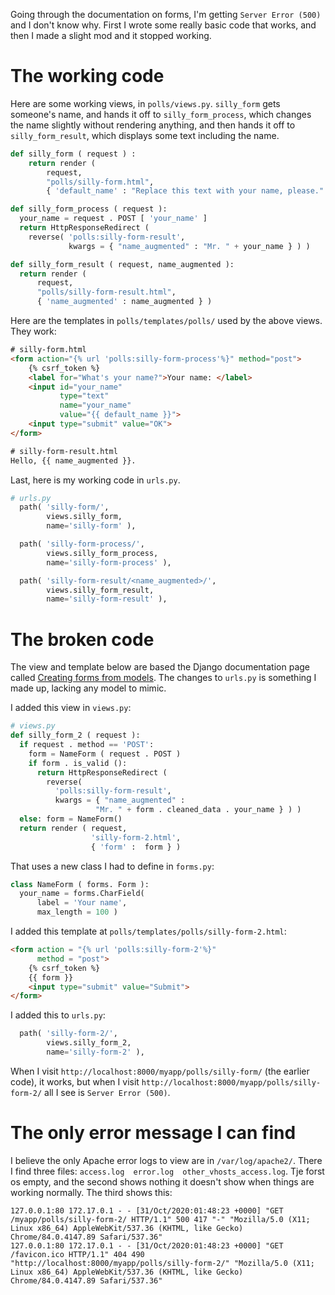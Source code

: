 Going through the documentation on forms, I'm getting `Server Error (500)` and I don't know why. First I wrote some really basic code that works, and then I made a slight mod and it stopped working.


# The working code

Here are some working views, in `polls/views.py`. `silly_form` gets someone's name, and hands it off to `silly_form_process`, which changes the name slightly without rendering anything, and then hands it off to `silly_form_result`, which displays some text including the name.

```python
def silly_form ( request ) :
    return render (
        request,
        "polls/silly-form.html",
        { 'default_name' : "Replace this text with your name, please." } )

def silly_form_process ( request ):
  your_name = request . POST [ 'your_name' ]
  return HttpResponseRedirect (
    reverse( 'polls:silly-form-result',
             kwargs = { "name_augmented" : "Mr. " + your_name } ) )

def silly_form_result ( request, name_augmented ):
  return render (
      request,
      "polls/silly-form-result.html",
      { 'name_augmented' : name_augmented } )
```

Here are the templates in `polls/templates/polls/` used by the above views. They work:
```html
# silly-form.html
<form action="{% url 'polls:silly-form-process'%}" method="post">
    {% csrf_token %}
    <label for="What's your name?">Your name: </label>
    <input id="your_name"
           type="text"
           name="your_name"
           value="{{ default_name }}">
    <input type="submit" value="OK">
</form>

# silly-form-result.html
Hello, {{ name_augmented }}.
```

Last, here is my working code in `urls.py`.
```python
# urls.py
  path( 'silly-form/',
        views.silly_form,
        name='silly-form' ),

  path( 'silly-form-process/',
        views.silly_form_process,
        name='silly-form-process' ),

  path( 'silly-form-result/<name_augmented>/',
        views.silly_form_result,
        name='silly-form-result' ),
```


# The broken code

The view and template below are based the Django documentation page called [Creating forms from models](https://docs.djangoproject.com/en/3.1/topics/forms/modelforms/).  The changes to `urls.py` is something I made up, lacking any model to mimic.

I added this view in `views.py`:
```python
# views.py
def silly_form_2 ( request ):
  if request . method == 'POST':
    form = NameForm ( request . POST )
    if form . is_valid ():
      return HttpResponseRedirect (
        reverse(
          'polls:silly-form-result',
          kwargs = { "name_augmented" :
                   "Mr. " + form . cleaned_data . your_name } ) )
  else: form = NameForm()
  return render ( request,
                  'silly-form-2.html',
                  { 'form' :  form } )
```

That uses a new class I had to define in `forms.py`:
```python
class NameForm ( forms. Form ):
  your_name = forms.CharField(
      label = 'Your name',
      max_length = 100 )
```

I added this template at `polls/templates/polls/silly-form-2.html`:
```html
<form action = "{% url 'polls:silly-form-2'%}"
      method = "post">
    {% csrf_token %}
    {{ form }}
    <input type="submit" value="Submit">
</form>
```

I added this to `urls.py`:
```python
  path( 'silly-form-2/',
        views.silly_form_2,
        name='silly-form-2' ),
```

When I visit `http://localhost:8000/myapp/polls/silly-form/` (the earlier code), it works, but when I visit `http://localhost:8000/myapp/polls/silly-form-2/` all I see is `Server Error (500)`.


# The only error message I can find

I believe the only Apache error logs to view are in `/var/log/apache2/`. There I find three files: `access.log  error.log  other_vhosts_access.log`. Tje forst os empty, and the second shows nothing it doesn't show when things are working normally. The third shows this:

```
127.0.0.1:80 172.17.0.1 - - [31/Oct/2020:01:48:23 +0000] "GET /myapp/polls/silly-form-2/ HTTP/1.1" 500 417 "-" "Mozilla/5.0 (X11; Linux x86_64) AppleWebKit/537.36 (KHTML, like Gecko) Chrome/84.0.4147.89 Safari/537.36"
127.0.0.1:80 172.17.0.1 - - [31/Oct/2020:01:48:23 +0000] "GET /favicon.ico HTTP/1.1" 404 490 "http://localhost:8000/myapp/polls/silly-form-2/" "Mozilla/5.0 (X11; Linux x86_64) AppleWebKit/537.36 (KHTML, like Gecko) Chrome/84.0.4147.89 Safari/537.36"
```

